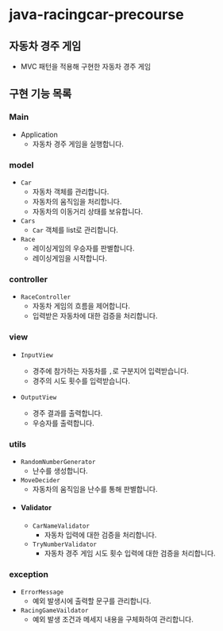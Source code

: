 # java-racingcar-precourse

## 자동차 경주 게임

- MVC 패턴을 적용해 구현한 자동차 경주 게임

## 구현 기능 목록

### Main

* Application
    * 자동차 경주 게임을 실행합니다.

### model

* `Car`
    * 자동차 객체를 관리합니다.
    * 자동차의 움직임을 처리합니다.
    * 자동차의 이동거리 상태를 보유합니다.
* `Cars`
    * `Car` 객체를 list로 관리합니다.
* `Race`
    * 레이싱게임의 우승자를 판별합니다.
    * 레이싱게임을 시작합니다.

### controller

* `RaceController`
    * 자동차 게임의 흐름을 제어합니다.
    * 입력받은 자동차에 대한 검증을 처리합니다.

### view

* `InputView`
    * 경주에 참가하는 자동차를 `,`로 구분지어 입력받습니다.
    * 경주의 시도 횟수를 입력받습니다.

* `OutputView`
    * 경주 결과를 출력합니다.
    * 우승자를 출력합니다.

### utils
* `RandomNumberGenerator`
    * 난수를 생성합니다.
* `MoveDecider`
  * 자동차의 움직임을 난수를 통해 판별합니다.
* #### Validator
    * `CarNameValidator`
        * 자동차 입력에 대한 검증을 처리합니다.
    * `TryNumberValidator`
        * 자동차 경주 게임 시도 횟수 입력에 대한 검증을 처리합니다.

### exception
* `ErrorMessage`
    * 예외 발생시에 출력할 문구를 관리합니다.
* `RacingGameVaildator`
    * 예외 발생 조건과 메세지 내용을 구체화하여 관리합니다. 